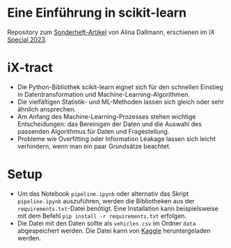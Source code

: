 # Eine Einführung in scikit-learn
Repository zum [Sonderheft-Artikel](https://www.heise.de/select/ix/2023/13/2302013345321406458) von Alina Dallmann, erschienen im iX [Special 2023](https://www.heise.de/select/ix/2023/13/).

# iX-tract
- Die Python-Bibliothek scikit-learn eignet sich für den schnellen Einstieg in Datentransformation und Machine-Learning-Algorithmen.
- Die vielfältigen Statistik- und ML-Methoden lassen sich gleich oder sehr ähnlich ansprechen.
- Am Anfang des Machine-Learning-Prozesses stehen wichtige Entscheidungen: das Bereinigen der Daten und die Auswahl des passenden Algorithmus für Daten und Fragestellung.
- Probleme wie Overfitting oder Information Leakage lassen sich leicht verhindern, wenn man ein paar Grundsätze beachtet.

# Setup
- Um das Notebook `pipeline.ipynb` oder alternativ das Skript `pipeline.ipynb` auszuführen, werden die Bibliotheken aus der `requirements.txt`-Datei benötigt. Eine Installation kann beispielsweise mit dem Befehl `pip install -r requirements.txt` erfolgen.
- Die Datei mit den Daten sollte als `vehicles.csv` im Ordner `data` abgespeichert werden. Die Datei kann von [Kaggle](https://www.kaggle.com/datasets/austinreese/craigslist-carstrucks-data) heruntergeladen werden.
